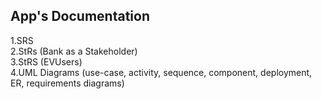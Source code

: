 ## App's Documentation
1.SRS </br>
2.StRs (Bank as a Stakeholder) </br>
3.StRS (EVUsers) </br>
4.UML Diagrams (use-case, activity, sequence, component, deployment, ER, requirements diagrams)
